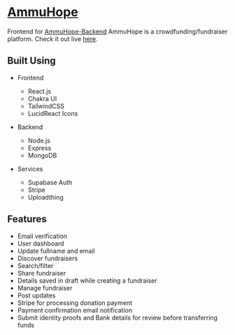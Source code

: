 # [AmmuHope](https://ammuhope-frontend.vercel.app)
Frontend for [AmmuHope-Backend](https://github.com/Faizuddinq/ammuhope-backend)
AmmuHope is a crowdfunding/fundraiser platform.
Check it out live [here](https://ammuhope-frontend.vercel.app).

## Built Using

- Frontend

  - React.js
  - Chakra UI
  - TailwindCSS
  - LucidReact Icons

- Backend

  - Node.js
  - Express
  - MongoDB

- Services
  - Supabase Auth
  - Stripe
  - Uploadthing

## Features

- Email verification
- User dashboard
- Update fullname and email
- Discover fundraisers
- Search/filter
- Share fundraiser
- Details saved in draft while creating a fundraiser
- Manage fundraiser
- Post updates
- Stripe for processing donation payment
- Payment confirmation email notification
- Submit identity proofs and Bank details for review before transferring funds

<!-- ## Local Development

### [Click here](https://github.com/Jaimin25/sahyog/blob/main/DEVELOPERS.md) and follow the steps to setup the project on your device.

## Demo Videos

#### SignIn and Email Verification

https://github.com/Jaimin25/Sahyog/assets/65119631/de0f20d8-402c-4432-bce4-708beeab9b89

#### Creating a fundraiser

https://github.com/Jaimin25/Sahyog/assets/65119631/a618ece8-1d26-4bac-9d77-88b0b5cee743

#### Manage a fundraiser

https://github.com/Jaimin25/Sahyog/assets/65119631/b29b2184-03f1-4456-b3a3-d6d0978be0f4

#### Fund transfer

https://github.com/Jaimin25/Sahyog/assets/65119631/5e982655-b988-4289-8ced-f437a36bb170

#### Making a donation

https://github.com/Jaimin25/Sahyog/assets/65119631/eb4bbd1f-4366-446d-a0b6-948692597e4d -->

